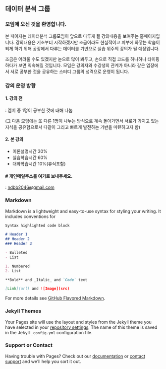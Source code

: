## 데이터 분석 그룹

### 모임에 오신 것을 환영합니다.

본 페이지는 데이터분석 그룹모임이 앞으로 다루게
될 강의내용을 보여주는 홈페이지입니다. 강의내용은
기초부터 시작하겠지만 조금이라도 현실적이고 피부에
와닿는 학습이 되게 하기 위해 공장에서 다루는
데이터를 기반으로 실습 위주의 강의가 될 예정입니다.

조금은 어려울 수도 있겠지만 눈으로 많이 봐두고,
손으로 직접 코드를 하나하나 타이핑하다가 보면 
익숙해질 것입니다. 모임은 강의자와 수강생의 관계가
아니라 같은 입장에서 서로 공부한 것을 공유하는
스터디 그룹의 성격으로 운영이 됩니다.

### 강의 운영 방향
#### 1. 강의 전

  : 멤버 중 1명이 공부한 것에 대해 나눔

(그 다음 모임에는 또 다른 1명이 나누는 
방식으로 계속 돌아가면서 서로가 가지고 있는 
지식을 공유함으로서 다같이 그리고 빠르게 
발전하는 기반을 마련하고자 함)

#### 2. 본 강의
       
  - 이론설명시간 30%
  - 실습학습시간 60%
  - 대화학습시간 10%(휴식포함)

#### # 개인메일주소를 여기로 보내주세요.
   : ndbb2046@gmail.com




### Markdown

Markdown is a lightweight and easy-to-use syntax for styling your writing. It includes conventions for

```markdown
Syntax highlighted code block

# Header 1
## Header 2
### Header 3

- Bulleted
- List

1. Numbered
2. List

**Bold** and _Italic_ and `Code` text

[Link](url) and ![Image](src)
```

For more details see [GitHub Flavored Markdown](https://guides.github.com/features/mastering-markdown/).

### Jekyll Themes

Your Pages site will use the layout and styles from the Jekyll theme you have selected in your [repository settings](https://github.com/Phil-Bang/datagroup.github.io/settings). The name of this theme is saved in the Jekyll `_config.yml` configuration file.

### Support or Contact

Having trouble with Pages? Check out our [documentation](https://help.github.com/categories/github-pages-basics/) or [contact support](https://github.com/contact) and we’ll help you sort it out.
